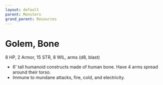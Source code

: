 ```yaml
---
layout: default
parent: Monsters
grand_parent: Resources
---
```


# Golem, Bone

8 HP, 2 Armor, 15 STR, 8 WIL, arms (d8, blast)

- 6’ tall humanoid constructs made of human bone.   Have 4 arms spread around their torso.
- Immune to mundane attacks, fire, cold, and electricity.
